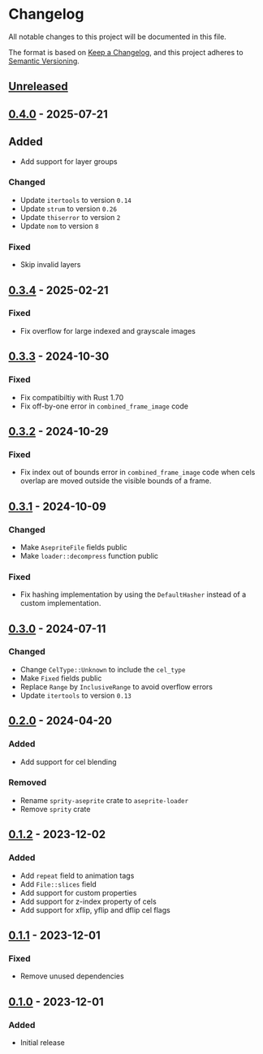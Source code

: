 # Changelog

All notable changes to this project will be documented in this file.

The format is based on [Keep a Changelog](https://keepachangelog.com/en/1.1.0/),
and this project adheres to [Semantic Versioning](https://semver.org/spec/v2.0.0.html).

## [Unreleased]

## [0.4.0] - 2025-07-21

## Added

- Add support for layer groups

### Changed

- Update `itertools` to version `0.14`
- Update `strum` to version `0.26`
- Update `thiserror` to version `2`
- Update `nom` to version `8`

### Fixed

- Skip invalid layers

## [0.3.4] - 2025-02-21

### Fixed

- Fix overflow for large indexed and grayscale images

## [0.3.3] - 2024-10-30

### Fixed

- Fix compatibiltiy with Rust 1.70
- Fix off-by-one error in `combined_frame_image` code

## [0.3.2] - 2024-10-29

### Fixed

- Fix index out of bounds error in `combined_frame_image` code when
  cels overlap are moved outside the visible bounds of a frame.

## [0.3.1] - 2024-10-09

### Changed

- Make `AsepriteFile` fields public
- Make `loader::decompress` function public

### Fixed

- Fix hashing implementation by using the `DefaultHasher` instead of a
  custom implementation.

## [0.3.0] - 2024-07-11

### Changed

- Change `CelType::Unknown` to include the `cel_type`
- Make `Fixed` fields public
- Replace `Range` by `InclusiveRange` to avoid overflow errors
- Update `itertools` to version `0.13`

## [0.2.0] - 2024-04-20

### Added

- Add support for cel blending

### Removed

- Rename `sprity-aseprite` crate to `aseprite-loader`
- Remove `sprity` crate

## [0.1.2] - 2023-12-02

### Added

- Add `repeat` field to animation tags
- Add `File::slices` field
- Add support for custom properties
- Add support for z-index property of cels
- Add support for xflip, yflip and dflip cel flags

## [0.1.1] - 2023-12-01

### Fixed

- Remove unused dependencies

## [0.1.0] - 2023-12-01

### Added

- Initial release

[unreleased]: https://github.com/bikeshedder/aseprite-loader/compare/v0.4.0...HEAD
[0.4.0]: https://github.com/bikeshedder/aseprite-loader/compare/sprity-aseprite-v0.3.4...v0.4.0
[0.3.4]: https://github.com/bikeshedder/aseprite-loader/compare/sprity-aseprite-v0.3.3...v0.3.4
[0.3.3]: https://github.com/bikeshedder/aseprite-loader/compare/sprity-aseprite-v0.3.2...v0.3.3
[0.3.2]: https://github.com/bikeshedder/aseprite-loader/compare/sprity-aseprite-v0.3.1...v0.3.2
[0.3.1]: https://github.com/bikeshedder/aseprite-loader/compare/sprity-aseprite-v0.3.0...v0.3.1
[0.3.0]: https://github.com/bikeshedder/aseprite-loader/compare/sprity-aseprite-v0.2.0...v0.3.0
[0.2.0]: https://github.com/bikeshedder/aseprite-loader/compare/sprity-aseprite-v0.1.2...v0.2.0
[0.1.2]: https://github.com/bikeshedder/aseprite-loader/compare/sprity-aseprite-v0.1.1...sprity-aseprite-v0.1.2
[0.1.1]: https://github.com/bikeshedder/aseprite-loader/compare/sprity-aseprite-v0.1.0...sprity-aseprite-v0.1.1
[0.1.0]: https://github.com/bikeshedder/aseprite-loader/releases/tag/sprity-aseprite-v0.1.0
